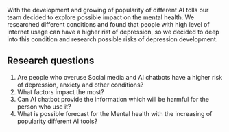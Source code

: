 
With the development and growing of popularity of different AI tolls our team decided to explore
possible impact on the mental health. We researched different conditions and found that people
with high level of internet usage can have a higher rist of depression, so we decided to deep into this
condition and research possible risks of depression development. 

## Research questions

1. Are people who overuse Social media and AI chatbots have a higher risk of depression, anxiety and other conditions?
2. What factors impact the most?
3. Can AI chatbot provide the information which will be harmful for the person who use it?
4. What is possible forecast for the Mental health with the increasing of popularity different AI tools?
